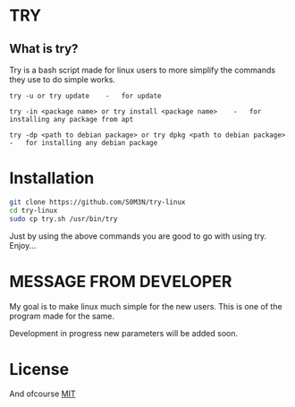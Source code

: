 # TRY
## What is try?
Try is a bash script made for linux users to more simplify the commands they use to do simple works.
```
try -u or try update    -   for update
    
try -in <package name> or try install <package name>    -   for installing any package from apt

try -dp <path to debian package> or try dpkg <path to debian package>   -   for installing any debian package
```

# Installation

```bash
git clone https://github.com/S0M3N/try-linux
cd try-linux
sudo cp try.sh /usr/bin/try
```

Just by using the above commands you are good to go with using try. Enjoy...

# MESSAGE FROM DEVELOPER
My goal is to make linux much simple for the new users. This is one of the program made for the same.

Development in progress new parameters will be added soon.

# License
And ofcourse
[MIT](LICENSE)